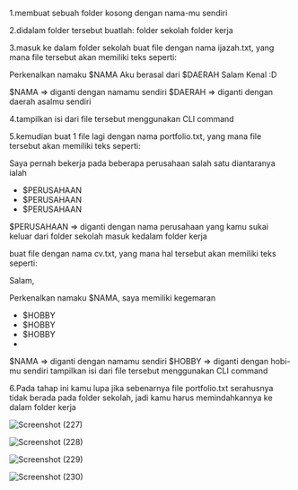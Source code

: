 1.membuat sebuah folder kosong dengan nama-mu sendiri

2.didalam folder tersebut buatlah:
folder sekolah
folder kerja

3.masuk ke dalam folder sekolah
buat file dengan nama ijazah.txt, yang mana file tersebut akan memiliki teks seperti:

Perkenalkan namaku $NAMA
Aku berasal dari $DAERAH
Salam Kenal :D

$NAMA ⇒ diganti dengan namamu sendiri
$DAERAH ⇒ diganti dengan daerah asalmu sendiri

4.tampilkan isi dari file tersebut menggunakan CLI command

5.kemudian buat 1 file lagi dengan nama portfolio.txt, yang mana file tersebut akan memiliki teks seperti:

Saya pernah bekerja pada beberapa perusahaan salah satu 
diantaranya ialah
- $PERUSAHAAN
- $PERUSAHAAN
- $PERUSAHAAN

$PERUSAHAAN ⇒ diganti dengan nama perusahaan yang kamu sukai
keluar dari folder sekolah
masuk kedalam folder kerja

buat file dengan nama cv.txt, yang mana hal tersebut akan memiliki teks seperti:

Salam,

Perkenalkan namaku $NAMA, saya memiliki kegemaran
- $HOBBY
- $HOBBY
- $HOBBY
-
$NAMA ⇒ diganti dengan namamu sendiri
$HOBBY ⇒ diganti dengan hobi-mu sendiri
tampilkan isi dari file tersebut menggunakan CLI command

6.Pada tahap ini kamu lupa jika sebenarnya file portfolio.txt serahusnya tidak berada pada folder sekolah, jadi kamu harus memindahkannya ke dalam folder kerja

![Screenshot (227)](https://user-images.githubusercontent.com/108166801/182094895-8063f920-35bc-4b49-820e-af9f42323f8f.png)

![Screenshot (228)](https://user-images.githubusercontent.com/108166801/182095013-26dc656c-807a-4471-a869-c24e6fa8913a.png)

![Screenshot (229)](https://user-images.githubusercontent.com/108166801/182095115-f32fb529-cd8d-456b-a6e8-73edd13538e4.png)

![Screenshot (230)](https://user-images.githubusercontent.com/108166801/182095241-d6db3c04-3feb-4d5a-b417-9a81f2826b9f.png)
